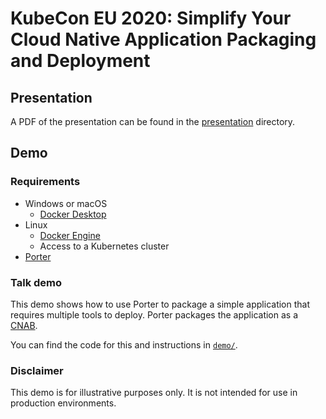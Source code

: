 # KubeCon EU 2020: Simplify Your Cloud Native Application Packaging and Deployment

## Presentation

A PDF of the presentation can be found in the [presentation](./presentation)
directory.

## Demo

### Requirements

* Windows or macOS
  * [Docker Desktop](https://www.docker.com/get-started)
* Linux
  * [Docker Engine](https://www.docker.com/get-started)
  * Access to a Kubernetes cluster
* [Porter](https://porter.sh/install/)

### Talk demo

This demo shows how to use Porter to package a simple application that requires
multiple tools to deploy. Porter packages the application as a
[CNAB](https://cnab.io).

You can find the code for this and instructions in [`demo/`](./demo).

### Disclaimer

This demo is for illustrative purposes only. It is not intended for use in
production environments.
